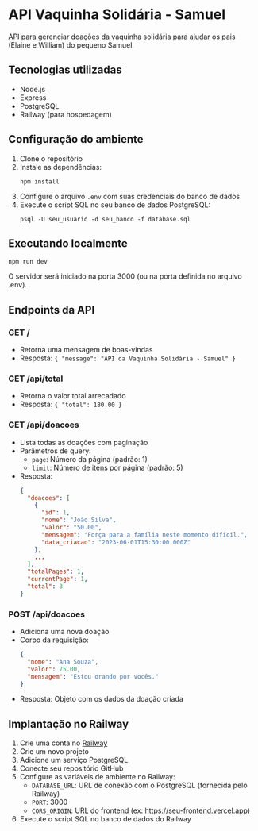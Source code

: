 # API Vaquinha Solidária - Samuel

API para gerenciar doações da vaquinha solidária para ajudar os pais (Elaine e William) do pequeno Samuel.

## Tecnologias utilizadas

- Node.js
- Express
- PostgreSQL
- Railway (para hospedagem)

## Configuração do ambiente

1. Clone o repositório
2. Instale as dependências:
   ```
   npm install
   ```
3. Configure o arquivo `.env` com suas credenciais do banco de dados
4. Execute o script SQL no seu banco de dados PostgreSQL:
   ```
   psql -U seu_usuario -d seu_banco -f database.sql
   ```

## Executando localmente

```
npm run dev
```

O servidor será iniciado na porta 3000 (ou na porta definida no arquivo .env).

## Endpoints da API

### GET /
- Retorna uma mensagem de boas-vindas
- Resposta: `{ "message": "API da Vaquinha Solidária - Samuel" }`

### GET /api/total
- Retorna o valor total arrecadado
- Resposta: `{ "total": 180.00 }`

### GET /api/doacoes
- Lista todas as doações com paginação
- Parâmetros de query:
  - `page`: Número da página (padrão: 1)
  - `limit`: Número de itens por página (padrão: 5)
- Resposta:
  ```json
  {
    "doacoes": [
      {
        "id": 1,
        "nome": "João Silva",
        "valor": "50.00",
        "mensagem": "Força para a família neste momento difícil.",
        "data_criacao": "2023-06-01T15:30:00.000Z"
      },
      ...
    ],
    "totalPages": 1,
    "currentPage": 1,
    "total": 3
  }
  ```

### POST /api/doacoes
- Adiciona uma nova doação
- Corpo da requisição:
  ```json
  {
    "nome": "Ana Souza",
    "valor": 75.00,
    "mensagem": "Estou orando por vocês."
  }
  ```
- Resposta: Objeto com os dados da doação criada

## Implantação no Railway

1. Crie uma conta no [Railway](https://railway.app/)
2. Crie um novo projeto
3. Adicione um serviço PostgreSQL
4. Conecte seu repositório GitHub
5. Configure as variáveis de ambiente no Railway:
   - `DATABASE_URL`: URL de conexão com o PostgreSQL (fornecida pelo Railway)
   - `PORT`: 3000
   - `CORS_ORIGIN`: URL do frontend (ex: https://seu-frontend.vercel.app)
6. Execute o script SQL no banco de dados do Railway
